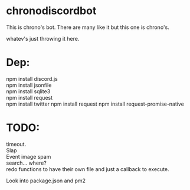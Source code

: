 # chronodiscordbot
This is chrono's bot. There are many like it but this one is chrono's.

whatev's just throwing it here.

# Dep:  
npm install discord.js  
npm install jsonfile  
npm install sqlite3  
npm install request  
npm install twitter
npm install request
npm install request-promise-native

# TODO:  
timeout.  
Slap  
Event image spam  
search... where?  
redo functions to have their own file and just a callback to execute.  


Look into package.json and pm2
